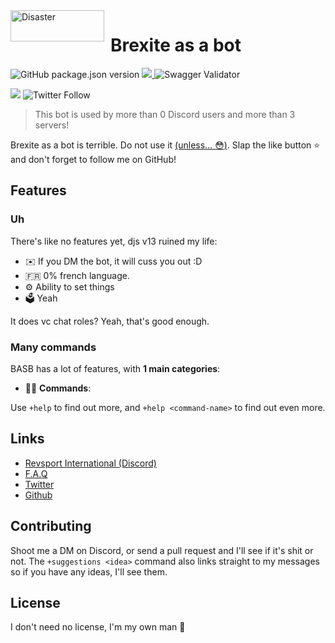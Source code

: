 
<img width="150" height="50" align="left" style="float: left; margin: 0 10px 0 0;" alt="Disaster" src="https://cdn.discordapp.com/app-icons/609326951592755211/db440b2935c9e563017568ec01ee43cd.png">  

# Brexite as a bot

![GitHub package.json version](https://img.shields.io/github/package-json/v/brexite/brexitebutasabot)
[![](https://img.shields.io/badge/discord.js-v13.1.0--dev-blue.svg?logo=npm)
](https://github.com/discordjs)![Swagger Validator](https://img.shields.io/swagger/valid/3.0?label=swag%20check&specUrl=https%3A%2F%2Fraw.githubusercontent.com%2FOAI%2FOpenAPI-Specification%2Fmaster%2Fexamples%2Fv2.0%2Fjson%2Fpetstore-expanded.json)

[![](https://img.shields.io/discord/565048515357835264.svg?logo=discord&colorB=7289DA&label=Revsport%20Discord%20\(yum\))](https://discord.gg/UNWPSGVa)
![Twitter Follow](https://img.shields.io/twitter/follow/brexite?color=%23000000&logoColor=%23111111&style=social)
> This bot is used by more than 0 Discord users and more than 3 servers!

Brexite as a bot is terrible. Do not use it [(unless... :flushed:)](https://discord.com/api/oauth2/authorize?client_id=609326951592755211&permissions=1642787761399&scope=bot).
Slap the like button ⭐ and don't forget to follow me on GitHub!

## Features

### Uh

There's like no features yet, djs v13 ruined my life:
*   ✉️ If you DM the bot, it will cuss you out :D
*   🇫🇷 0% french language.
*   ⚙️ Ability to set things
*   🗳️ Yeah

It does vc chat roles? Yeah, that's good enough.

### Many commands

BASB has a lot of features, with **1 main categories**:

*   👩‍💼 **Commands**: 

Use `+help` to find out more, and `+help <command-name>` to find out even more.



## Links

*   [Revsport International (Discord)](https://revsport.racing)
*   [F.A.Q](https://www.google.com/search?q=google+troll+face)
*   [Twitter](https://twitter.com/brexite)
*   [Github](https://github.com/brexite/brexitebutasabot)

## Contributing

Shoot me a DM on Discord, or send a pull request and I'll see if it's shit or not. The `+suggestions <idea>` command also links straight to my messages so if you have any ideas, I'll see them.

## License

I don't need no license, I'm my own man :middle_finger:
